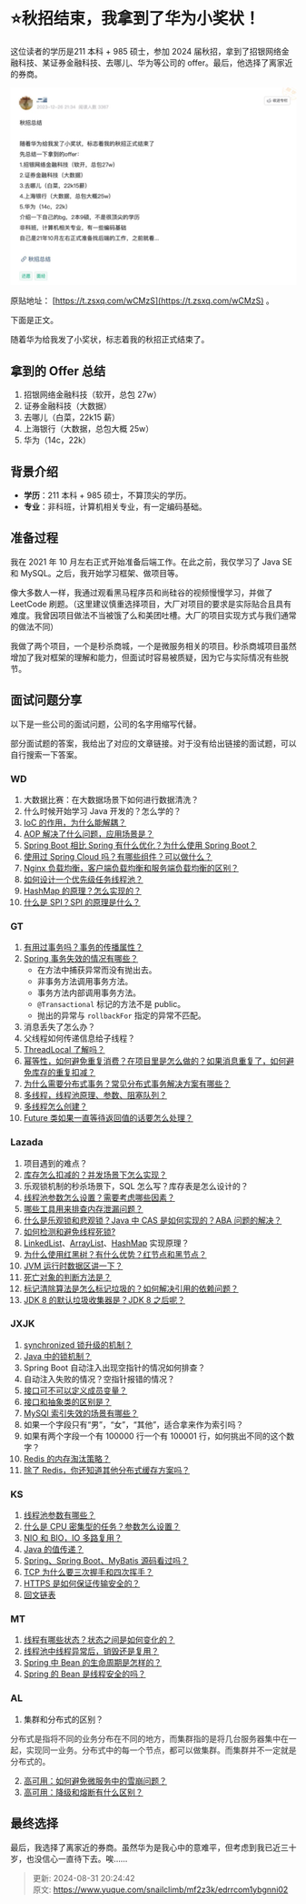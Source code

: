 # ⭐️秋招结束，我拿到了华为小奖状！

这位读者的学历是211 本科 + 985 硕士，参加 2024 届秋招，拿到了招银网络金融科技、某证券金融科技、去哪儿、华为等公司的 offer。最后，他选择了离家近的券商。

![1725089503322-b34bb4f8-5c6b-4ea7-9d45-fd27e0660ccd.webp](./images/1725089503322-b34bb4f8-5c6b-4ea7-9d45-fd27e0660ccd-728862.webp)

原贴地址： [https://t.zsxq.com/wCMzS](https://t.zsxq.com/wCMzS) 。



下面是正文。



随着华为给我发了小奖状，标志着我的秋招正式结束了。

## 拿到的 Offer 总结
1. 招银网络金融科技（软开，总包 27w）
2. 证券金融科技（大数据）
3. 去哪儿（白菜，22k15 薪）
4. 上海银行（大数据，总包大概 25w）
5. 华为（14c，22k）

## 背景介绍
+ **学历**：211 本科 + 985 硕士，不算顶尖的学历。
+ **专业**：非科班，计算机相关专业，有一定编码基础。

## 准备过程
我在 2021 年 10 月左右正式开始准备后端工作。在此之前，我仅学习了 Java SE 和 MySQL。之后，我开始学习框架、做项目等。



像大多数人一样，我通过观看黑马程序员和尚硅谷的视频慢慢学习，并做了 LeetCode 刷题。（这里建议慎重选择项目，大厂对项目的要求是实际贴合且具有难度。我曾因项目做法不当被饿了么和美团吐槽。大厂的项目实现方式与我们通常的做法不同）



我做了两个项目，一个是秒杀商城，一个是微服务相关的项目。秒杀商城项目虽然增加了我对框架的理解和能力，但面试时容易被质疑，因为它与实际情况有些脱节。

## 面试问题分享
以下是一些公司的面试问题，公司的名字用缩写代替。



部分面试题的答案，我给出了对应的文章链接。对于没有给出链接的面试题，可以自行搜索一下答案。 

### WD
1. 大数据比赛：在大数据场景下如何进行数据清洗？
2. 什么时候开始学习 Java 开发的？怎么学的？
3. [IoC 的作用，为什么能解耦？](https://mp.weixin.qq.com/s/ab-MLI2VyK9fdTtio5Y9Wg)
4. [AOP 解决了什么问题，应用场景是？](https://mp.weixin.qq.com/s/ab-MLI2VyK9fdTtio5Y9Wg)
5. [Spring Boot 相比 Spring 有什么优化？为什么使用 Spring Boot？](https://mp.weixin.qq.com/s/lPE7hE0KmiJONeJmsTMv_g)
6. [使用过 Spring Cloud 吗？有哪些组件？可以做什么？](https://mp.weixin.qq.com/s/JNJIKnUMc0MU_i2VNXb50A)
7. [Nginx 负载均衡，客户端负载均衡和服务端负载均衡的区别？](https://mp.weixin.qq.com/s/JNJIKnUMc0MU_i2VNXb50A)
8. [如何设计一个优先级任务线程池？](https://mp.weixin.qq.com/s/Inn3bXaML1X0PaXO9jH3dg)
9. [HashMap 的原理？怎么实现的？](https://mp.weixin.qq.com/s/QLhzNoLfpEmyYf5qW8RXjA)
10. [什么是 SPI？SPI 的原理是什么？](https://mp.weixin.qq.com/s?__biz=Mzg2OTA0Njk0OA==&mid=2247533798&idx=1&sn=033f48a9569d29f04ee838f6b9b4d891&chksm=cea10b2df9d6823b6c8f7c033613cf53010dbbd34d209f7c2d8f93f86563fddf56166956356c&token=8884734&lang=zh_CN#rd)

### GT
1. [有用过事务吗？事务的传播属性？](https://javaguide.cn/system-design/framework/spring/spring-transaction.html)
2. [Spring 事务失效的情况有哪些？](https://javaguide.cn/system-design/framework/spring/spring-transaction.html)
    - 在方法中捕获异常而没有抛出去。
    - 非事务方法调用事务方法。
    - 事务方法内部调用事务方法。
    - `@Transactional` 标记的方法不是 public。
    - 抛出的异常与 `rollbackFor` 指定的异常不匹配。
1. 消息丢失了怎么办？
2. 父线程如何传递信息给子线程？
3. [ThreadLocal 了解吗？](https://javaguide.cn/java/concurrent/threadlocal.html)
4. [幂等性，如何避免重复消费？在项目里是怎么做的？如果消息重复了，如何避免库存的重复扣减？](https://www.yuque.com/snailclimb/mf2z3k/mlnfrc6kk95kmli6)
5. [为什么需要分布式事务？常见分布式事务解决方案有哪些？](https://mp.weixin.qq.com/s?__biz=Mzg2OTA0Njk0OA==&mid=2247494827&idx=1&sn=aa5d7401d53b1ca61b5e49462262bd22&chksm=cea1a360f9d62a761dff15a682f69fcacdd5b70a8afc4e1114cc7f6704b31d9aa3ad82ae5233&token=975293393&lang=zh_CN#rd)
6. [多线程，线程池原理、参数、阻塞队列？](https://javaguide.cn/java/concurrent/java-thread-pool-summary.html)
7. [多线程怎么创建？](https://javaguide.cn/java/concurrent/java-concurrent-questions-01.html)
8. [Future 类如果一直等待返回值的话要怎么处理？](https://javaguide.cn/java/concurrent/completablefuture-intro.html)

### Lazada
1. 项目遇到的难点？
2. [库存怎么扣减的？并发场景下怎么实现？](https://www.yuque.com/snailclimb/mf2z3k/wividn)
3. 乐观锁机制的秒杀场景下，SQL 怎么写？库存表是怎么设计的？
4. [线程池参数怎么设置？需要考虑哪些因素？](https://mp.weixin.qq.com/s/GAHsGwaddjw8to46rSP_TA)
5. [哪些工具用来排查内存泄漏问题？](https://t.zsxq.com/0fobVUIx7)
6. [什么是乐观锁和悲观锁？Java 中 CAS 是如何实现的？ABA 问题的解决？](https://mp.weixin.qq.com/s/L05pSKz07zTU_6uJSKjV1w)
7. [如何检测和避免线程死锁?](https://mp.weixin.qq.com/s/RTSPH23dTvLA3hOBT7CwtQ)
8. [LinkedList](https://javaguide.cn/java/collection/linkedlist-source-code.html)、[ArrayList](https://javaguide.cn/java/collection/arraylist-source-code.html)、[HashMap](https://javaguide.cn/java/collection/hashmap-source-code.html) 实现原理？
9. [为什么使用红黑树？有什么优势？红节点和黑节点？](https://javaguide.cn/cs-basics/data-structure/red-black-tree.html)
10. [JVM 运行时数据区讲一下？](https://javaguide.cn/java/jvm/memory-area.html)
11. [死亡对象的判断方法是？](https://javaguide.cn/java/jvm/jvm-garbage-collection.html)
12. [标记清除算法是怎么标记垃圾的？如何解决引用的依赖问题？](https://javaguide.cn/java/jvm/jvm-garbage-collection.html)
13. [JDK 8 的默认垃圾收集器是？JDK 8 之后呢？](https://javaguide.cn/java/jvm/jvm-garbage-collection.html)

### JXJK
1. [synchronized 锁升级的机制？](https://www.cnblogs.com/star95/p/17542850.html)
2. [Java 中的锁机制？](https://zhuanlan.zhihu.com/p/71156910)
3. Spring Boot 自动注入出现空指针的情况如何排查？
4. 自动注入失败的情况？空指针报错的情况？
5. [接口可不可以定义成员变量？](https://javaguide.cn/java/basis/java-basic-questions-02.html)
6. [接口和抽象类的区别是？](https://javaguide.cn/java/basis/java-basic-questions-02.html)
7. [MySQl 索引失效的场景有哪些？](https://mp.weixin.qq.com/s/mwME3qukHBFul57WQLkOYg)
8. 如果一个字段只有“男”，“女”，“其他”，适合拿来作为索引吗？
9. 如果有两个字段一个有 100000 行一个有 100001 行，如何挑出不同的这个数字？
10. [Redis 的内存淘汰策略？](https://mp.weixin.qq.com/s/xkHyitlakAAhVEm86u_I_Q)
11. [除了 Redis，你还知道其他分布式缓存方案吗？](https://mp.weixin.qq.com/s/wLaBKGqFduAYTFRhnVgXNA)

### KS
1. [线程池参数有哪些？](https://javaguide.cn/java/concurrent/java-thread-pool-summary.html)
2. [什么是 CPU 密集型的任务？参数怎么设置？](https://mp.weixin.qq.com/s/GAHsGwaddjw8to46rSP_TA)
3. [NIO 和 BIO，IO 多路复用？](https://javaguide.cn/java/io/io-model.html)
4. [Java 的值传递？](https://javaguide.cn/java/basis/why-there-only-value-passing-in-java.html)
5. [Spring、Spring Boot、MyBatis 源码看过吗？](https://mp.weixin.qq.com/s/QLhzNoLfpEmyYf5qW8RXjA)
6. [TCP 为什么要三次握手和四次挥手？](https://mp.weixin.qq.com/s/WM4FlrTFzGzTEiA415FvbA)
7. [HTTPS 是如何保证传输安全的？](https://mp.weixin.qq.com/s/_SNaXy4qeWGhhPFg8O1zmw)
8. [回文链表](https://leetcode.cn/problems/palindrome-linked-list/)

### MT
1. [线程有哪些状态？状态之间是如何变化的？](https://javaguide.cn/java/concurrent/java-concurrent-questions-01.html)
2. [线程池中线程异常后，销毁还是复用？](https://mp.weixin.qq.com/s/fPH6hY1uPgV2Iqce6sMrDg)
3. [Spring 中 Bean 的生命周期是怎样的？](https://mp.weixin.qq.com/s/eHeGa-YMYAEAZ0Meb1V7mA)
4. [Spring 的 Bean 是线程安全的吗？](https://mp.weixin.qq.com/s/LJt2z3eT9Tx0b97X0djXEw)

### AL
1. 集群和分布式的区别？

<font style="color:rgb(51, 51, 51);">分布式是指将不同的业务分布在不同的地方，而集群指的是将几台服务器集中在一起，实现同一业务。分布式中的每一个节点，都可以做集群。而集群并不一定就是分布式的。</font>

2. [高可用：如何避免微服务中的雪崩问题？](https://www.yuque.com/snailclimb/mf2z3k/mt8dad)
3. [高可用：降级和熔断有什么区别？](https://www.yuque.com/snailclimb/mf2z3k/yy2l56)

## 最终选择
最后，我选择了离家近的券商。虽然华为是我心中的意难平，但考虑到我已近三十岁，也没信心一直待下去。唉……



> 更新: 2024-08-31 20:24:42  
> 原文: <https://www.yuque.com/snailclimb/mf2z3k/edrrcom1ybgnni02>